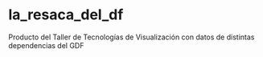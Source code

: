la_resaca_del_df
================

Producto del Taller de Tecnologías de Visualización con datos de distintas dependencias del GDF
